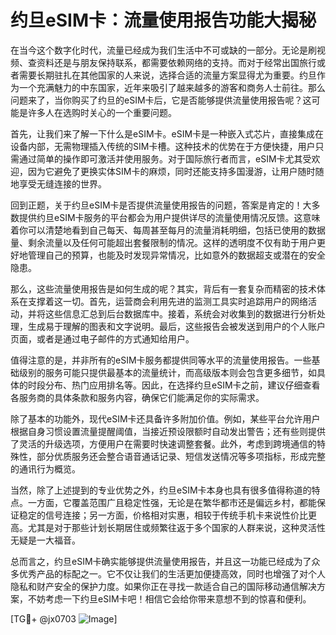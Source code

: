 # 约旦eSIM卡：流量使用报告功能大揭秘

在当今这个数字化时代，流量已经成为我们生活中不可或缺的一部分。无论是刷视频、查资料还是与朋友保持联系，都需要依赖网络的支持。而对于经常出国旅行或者需要长期驻扎在其他国家的人来说，选择合适的流量方案显得尤为重要。约旦作为一个充满魅力的中东国家，近年来吸引了越来越多的游客和商务人士前往。那么问题来了，当你购买了约旦的eSIM卡后，它是否能够提供流量使用报告呢？这可能是许多人在选购时关心的一个重要问题。

首先，让我们来了解一下什么是eSIM卡。eSIM卡是一种嵌入式芯片，直接集成在设备内部，无需物理插入传统的SIM卡槽。这种技术的优势在于方便快捷，用户只需通过简单的操作即可激活并使用服务。对于国际旅行者而言，eSIM卡尤其受欢迎，因为它避免了更换实体SIM卡的麻烦，同时还能支持多国漫游，让用户随时随地享受无缝连接的世界。

回到正题，关于约旦eSIM卡是否提供流量使用报告的问题，答案是肯定的！大多数提供约旦eSIM卡服务的平台都会为用户提供详尽的流量使用情况反馈。这意味着你可以清楚地看到自己每天、每周甚至每月的流量消耗明细，包括已使用的数据量、剩余流量以及任何可能超出套餐限制的情况。这样的透明度不仅有助于用户更好地管理自己的预算，也能及时发现异常情况，比如意外的数据超支或潜在的安全隐患。

那么，这些流量使用报告是如何生成的呢？其实，背后有一套复杂而精密的技术体系在支撑着这一切。首先，运营商会利用先进的监测工具实时追踪用户的网络活动，并将这些信息汇总到后台数据库中。接着，系统会对收集到的数据进行分析处理，生成易于理解的图表和文字说明。最后，这些报告会被发送到用户的个人账户页面，或者是通过电子邮件的方式通知给用户。

值得注意的是，并非所有的eSIM卡服务都提供同等水平的流量使用报告。一些基础级别的服务可能只提供最基本的流量统计，而高级版本则会包含更多细节，如具体的时段分布、热门应用排名等。因此，在选择约旦eSIM卡之前，建议仔细查看各服务商的具体条款和服务内容，确保它们能满足你的实际需求。

除了基本的功能外，现代eSIM卡还具备许多附加价值。例如，某些平台允许用户根据自身习惯设置流量提醒阈值，当接近预设限额时自动发出警告；还有些则提供了灵活的升级选项，方便用户在需要时快速调整套餐。此外，考虑到跨境通信的特殊性，部分优质服务还会整合语音通话记录、短信发送情况等多项指标，形成完整的通讯行为概览。

当然，除了上述提到的专业优势之外，约旦eSIM卡本身也具有很多值得称道的特点。一方面，它覆盖范围广且稳定性强，无论是在繁华都市还是偏远乡村，都能保证稳定的信号连接；另一方面，价格相对实惠，相较于传统手机卡来说性价比更高。尤其是对于那些计划长期居住或频繁往返于多个国家的人群来说，这种灵活性无疑是一大福音。

总而言之，约旦eSIM卡确实能够提供流量使用报告，并且这一功能已经成为了众多优秀产品的标配之一。它不仅让我们的生活更加便捷高效，同时也增强了对个人隐私和财产安全的保护力度。如果你正在寻找一款适合自己的国际移动通信解决方案，不妨考虑一下约旦eSIM卡吧！相信它会给你带来意想不到的惊喜和便利。

[TG💪+ @jx0703 ![Image](https://github.com/user-attachments/assets/dbca1d08-cadb-493c-b0ec-ad6f7a83f270)]